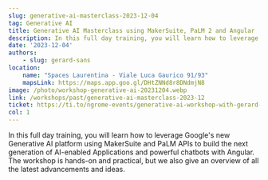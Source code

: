 ```yaml
---
slug: generative-ai-masterclass-2023-12-04
tag: Generative AI
title: Generative AI Masterclass using MakerSuite, PaLM 2 and Angular
description: In this full day training, you will learn how to leverage Google's new Generative AI platform using MakerSuite and PaLM APIs to build the next generation of AI-enabled Applications and powerful chatbots with Angular. The workshop is hands-on and practical, but we also give an overview of all the latest advancements and ideas. 
date: '2023-12-04'
authors: 
    - slug: gerard-sans
location: 
    name: "Spaces Laurentina - Viale Luca Gaurico 91/93"
    mapsLink: https://maps.app.goo.gl/DHtZNNd8r8DNdmjN8
image: /photo/workshop-generative-ai-20231204.webp
link: /workshops/past/generative-ai-masterclass-2023-12
ticket: https://ti.to/ngrome-events/generative-ai-workshop-with-gerard-sans
col: 1
---
```


In this full day training, you will learn how to leverage Google's new Generative AI platform using MakerSuite and PaLM APIs to build the next generation of AI-enabled Applications and powerful chatbots with Angular. The workshop is hands-on and practical, but we also give an overview of all the latest advancements and ideas. 